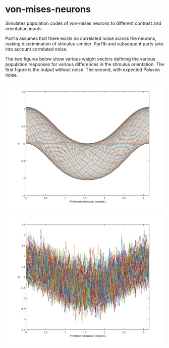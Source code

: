 # von-mises-neurons
Simulates population codes of von-mises neurons to different contrast and orientation inputs.

Part1a assumes that there exists no correlated noise across the neurons, making discrimination of
stimulus simpler.
Part1b and subsequent parts take into account correlated noise.

The two figures below show various weight vectors defining the various population responses for various differences in the stimulus orientation. The first figure is the output without noise. The second, with expected Poisson noise.

![alt text](https://github.com/aryamanmajumdar/von-mises-neurons/blob/master/weights_vs_phipref_withoutnoise.jpg)

![alt text2](https://github.com/aryamanmajumdar/von-mises-neurons/blob/master/weights_vs_phipref_withnoise.jpg)

